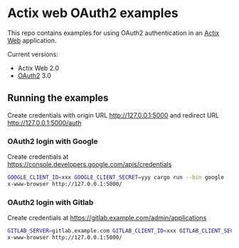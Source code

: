 Actix web OAuth2 examples
=========================

This repo contains examples for using OAuth2 authentication in an [Actix Web](https://actix.rs/) application.

Current versions:

- Actix Web 2.0
- [OAuth2](https://github.com/ramosbugs/oauth2-rs) 3.0


## Running the examples

Create credentials with origin URL http://127.0.0.1:5000 and redirect URL http://127.0.0.1:5000/auth

### OAuth2 login with Google

Create credentials at https://console.developers.google.com/apis/credentials

```sh
GOOGLE_CLIENT_ID=xxx GOOGLE_CLIENT_SECRET=yyy cargo run --bin google
x-www-browser http://127.0.0.1:5000/
```

### OAuth2 login with Gitlab

Create credentials at https://gitlab.example.com/admin/applications

```sh
GITLAB_SERVER=gitlab.example.com GITLAB_CLIENT_ID=xxx GITLAB_CLIENT_SECRET=yyy cargo run --bin gitlab
x-www-browser http://127.0.0.1:5000/
```
